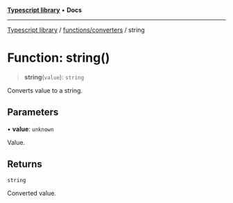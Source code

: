 [**Typescript library**](../../../index.md) • **Docs**

***

[Typescript library](../../../modules.md) / [functions/converters](../index.md) / string

# Function: string()

> **string**(`value`): `string`

Converts value to a string.

## Parameters

• **value**: `unknown`

Value.

## Returns

`string`

Converted value.

